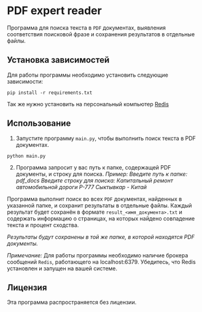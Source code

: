 # PDF expert reader

Программа для поиска текста в `PDF` документах,
выявления соответствия поисковой фразе и сохранения результатов в отдельные файлы.

## Установка зависимостей
Для работы программы необходимо установить следующие зависимости:
```
pip install -r requirements.txt
```
Так же нужно установить на персональный компьютер [Redis]('https://redis.io/download/')

## Использование
1. Запустите программу `main.py`, чтобы выполнить поиск текста в PDF документах.
```
python main.py
```
2. Программа запросит у вас путь к папке, содержащей PDF документы, и строку для поиска.
_Пример:_
_Введите путь к папке: pdf_docs_
_Введите строку для поиска: Капитальный ремонт автомобильной дороги Р-777 Сыктывкар - Китай_

Программа выполнит поиск во всех `PDF` документах, найденных в указанной папке, 
и сохранит результаты в отдельные файлы. 
Каждый результат будет сохранён в формате `result_<имя_документа>.txt`
и содержать информацию о страницах, на которых найдено совпадение текста и процент сходства.

*Результаты будут сохранены в той же папке, в которой находятся PDF документы.*


*Примечание:* Для работы программы необходимо наличие брокера сообщений `Redis`, 
работающего на localhost:6379. Убедитесь, что Redis установлен и запущен на вашей системе.

## Лицензия

Эта программа распространяется без лицензии.